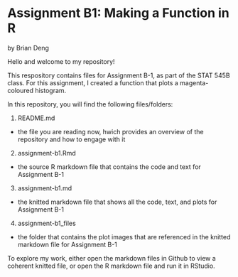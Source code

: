 # Assignment B1: Making a Function in R 
by Brian Deng

Hello and welcome to my repository!

This respository contains files for Assignment B-1, as part of the STAT 545B class. For this assignment, I created a function that plots a magenta-coloured histogram. 

In this repository, you will find the following files/folders:
1. README.md
- the file you are reading now, hwich provides an overview of the repository and how to engage with it
2. assignment-b1.Rmd
- the source R markdown file that contains the code and text for Assignment B-1
3. assignment-b1.md
- the knitted markdown file that shows all the code, text, and plots for Assignment B-1
4. assignment-b1_files
- the folder that contains the plot images that are referenced in the knitted markdown file for Assignment B-1

To explore my work, either open the markdown files in Github to view a coherent knitted file, or open the R markdown file and run it in RStudio. 